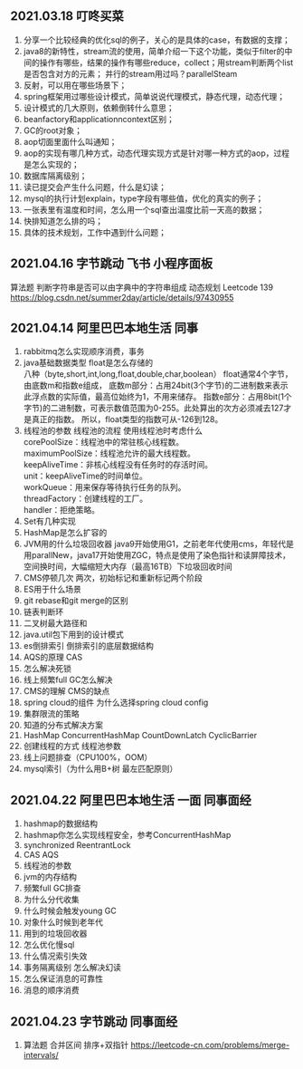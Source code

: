 ## 2021.03.18 叮咚买菜
1. 分享一个比较经典的优化sql的例子，关心的是具体的case，有数据的支撑；
2. java8的新特性，stream流的使用，简单介绍一下这个功能，类似于filter的中间的操作有哪些，结果的操作有哪些reduce，collect；用stream判断两个list是否包含对方的元素；
   并行的stream用过吗？parallelSteam
3. 反射，可以用在哪些场景下；
4. spring框架用过哪些设计模式，简单说说代理模式，静态代理，动态代理；
5. 设计模式的几大原则，依赖倒转什么意思；
6. beanfactory和applicationncontext区别；
7. GC的root对象；
8. aop切面里面什么叫通知；
9. aop的实现有哪几种方式，动态代理实现方式是针对哪一种方式的aop，过程是怎么实现的；
10. 数据库隔离级别；
11. 读已提交会产生什么问题，什么是幻读；
12. mysql的执行计划explain，type字段有哪些值，优化的真实的例子；
13. 一张表里有温度和时间，怎么用一个sql查出温度比前一天高的数据；
14. 快排知道怎么排的吗；
15. 具体的技术规划，工作中遇到什么问题；
    
## 2021.04.16 字节跳动 飞书 小程序面板
算法题 判断字符串是否可以由字典中的字符串组成 动态规划  Leetcode 139  
https://blog.csdn.net/summer2day/article/details/97430955

## 2021.04.14 阿里巴巴本地生活 同事
1. rabbitmq怎么实现顺序消费，事务
2. java基础数据类型 float是怎么存储的  
   八种（byte,short,int,long,float,double,char,boolean）
   float通常4个字节，由底数m和指数e组成，
   底数m部分：占用24bit(3个字节)的二进制数来表示此浮点数的实际值，最高位始终为1，不用来储存。
   指数e部分：占用8bit(1个字节)的二进制数，可表示数值范围为0-255。此处算出的次方必须减去127才是真正的指数。
   所以，float类型的指数可从-126到128。
4. 线程池的参数 线程池的流程 使用线程池时考虑什么  
   corePoolSize：线程池中的常驻核心线程数。  
   maximumPoolSize：线程池允许的最大线程数。  
   keepAliveTime：非核心线程没有任务时的存活时间。  
   unit：keepAliveTime的时间单位。  
   workQueue：用来保存等待执行任务的队列。  
   threadFactory：创建线程的工厂。  
   handler：拒绝策略。  
5. Set有几种实现
6. HashMap是怎么扩容的
7. JVM用的什么垃圾回收器
   java9开始使用G1，之前老年代使用cms，年轻代是用parallNew，java17开始使用ZGC，特点是使用了染色指针和读屏障技术，空间换时间，大幅缩短大内存（最高16TB）下垃圾回收时间
8. CMS停顿几次
   两次，初始标记和重新标记两个阶段
9. ES用于什么场景
10. git rebase和git merge的区别
11. 链表判断环
12. 二叉树最大路径和
13. java.util包下用到的设计模式
14. es倒排索引 倒排索引的底层数据结构
15. AQS的原理 CAS
16. 怎么解决死锁
17. 线上频繁full GC怎么解决
18. CMS的理解 CMS的缺点
19. spring cloud的组件 为什么选择spring cloud config
20. 集群限流的策略
21. 知道的分布式解决方案
22. HashMap ConcurrentHashMap CountDownLatch CyclicBarrier
23. 创建线程的方式 线程池参数
24. 线上问题排查（CPU100%，OOM）
25. mysql索引（为什么用B+树 最左匹配原则）

## 2021.04.22 阿里巴巴本地生活 一面 同事面经
1. hashmap的数据结构
2. hashmap你怎么实现线程安全，参考ConcurrentHashMap
3. synchronized  ReentrantLock
4. CAS  AQS
5. 线程池的参数
6. jvm的内存结构
7. 频繁full GC排查
8. 为什么分代收集
9. 什么时候会触发young GC
10. 对象什么时候到老年代
11. 用到的垃圾回收器
12. 怎么优化慢sql
13. 什么情况索引失效
14. 事务隔离级别  怎么解决幻读
15. 怎么保证消息的可靠性
16. 消息的顺序消费
    
## 2021.04.23 字节跳动 同事面经
1. 算法题 合并区间  排序+双指针 https://leetcode-cn.com/problems/merge-intervals/
